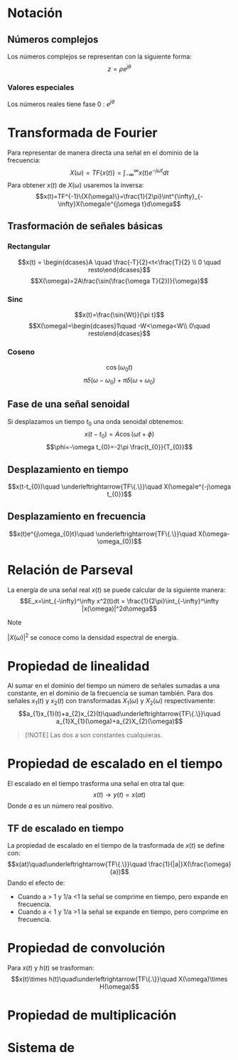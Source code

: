 # Notación
## Números complejos
Los números complejos se representan con la siguiente forma:
$$z = \rho e^{j\theta}$$
### Valores especiales
Los números reales tiene fase 0 : $e^{j\theta}$
# Transformada de Fourier
Para representar de manera directa una señal en el dominio de la frecuencia:
$$X(\omega)=TF\{x(t)\}=\int^{\infty}_{-\infty}x(t)e^{-j\omega t}dt$$
Para obtener $x(t)$ de $X(\omega)$ usaremos la inversa:
$$x(t)=TF^{-1}\{X(\omega)\}=\frac{1}{2\pi}\int^{\infty}_{-\infty}X(\omega)e^{j\omega t}d\omega$$
## Trasformación de señales básicas
### Rectangular
$$x(t) = \begin{dcases}A \quad \frac{-T}{2}<t<\frac{T}{2} \\ 0 \quad resto\end{dcases}$$
$$X(\omega)=2A\frac{\sin(\frac{\omega T}{2})}{\omega}$$
### Sinc
$$x(t)=\frac{\sin{Wt}}{\pi t}$$
$$X(\omega)=\begin{dcases}1\quad -W<\omega<W\\ 0\quad resto\end{dcases}$$
### Coseno
$$\cos(\omega_{0}t)$$
$$\pi\delta(\omega-\omega_0)+\pi\delta(\omega+\omega_0)$$
## Fase de una señal senoidal
Si desplazamos un tiempo $t_{0}$ una onda senoidal obtenemos:
$$x(t-t_{0})=A\cos(\omega t +\phi)$$
$$\phi=-\omega t_{0}=-2\pi \frac{t_{0}}{T_{0}}$$
## Desplazamiento en tiempo
$$x(t-t_{0})\quad \underleftrightarrow{TF\{.\}}\quad X(\omega)e^{-j\omega t_{0}}$$
## Desplazamiento en frecuencia
$$x(t)e^{j\omega_{0}t}\quad \underleftrightarrow{TF\{.\}}\quad X(\omega-\omega_{0})$$
# Relación de Parseval
La energía de una señal real $x(t)$ se puede calcular de la siguiente manera:
$$E_x=\int_{-\infty}^\infty x^2(t)dt =  \frac{1}{2\pi}\int_{-\infty}^\infty |x(\omega)|^2d\omega$$
>[!NOTE] 
>$|X(\omega)|^{2}$ se conoce como la densidad espectral de energía.
# Propiedad de linealidad
Al sumar en el dominio del tiempo un número de señales sumadas a una constante, en el dominio de la frecuencia se suman también.
Para dos señales $x_{1}(t)$ y $x_{2}(t)$ con transformadas $X_{1}(\omega)$ y $X_{2}(\omega)$ respectivamente:
$$a_{1}x_{1}(t)+a_{2}x_{2}(t)\quad\underleftrightarrow{TF\{.\}}\quad a_{1}X_{1}(\omega)+a_{2}X_{2}(\omega)$$
>[!NOTE] Las dos a son constantes cualquieras.
# Propiedad de escalado en el tiempo
El escalado en el tiempo trasforma una señal en otra tal que:
$$x(t)\rightarrow y(t)=x(at)$$
Donde $a$ es un número real positivo.
## TF de escalado en tiempo
La propiedad de escalado en el tiempo de la trasformada de $x(t)$ se define con:
$$x(at)\quad\underleftrightarrow{TF\{.\}}\quad \frac{1}{|a|}X(\frac{\omega}{a})$$
Dando el efecto de:
-  Cuando a > 1 y 1/a <1 la señal se comprime en tiempo, pero expande en frecuencia.
-  Cuando a < 1 y 1/a >1 la señal se expande en tiempo, pero comprime en frecuencia.
# Propiedad de convolución
Para $x(t)$ y $h(t)$ se trasforman:
$$x(t)\times h(t)\quad\underleftrightarrow{TF\{.\}}\quad X(\omega)\times H(\omega)$$
# Propiedad de multiplicación
# Sistema de 